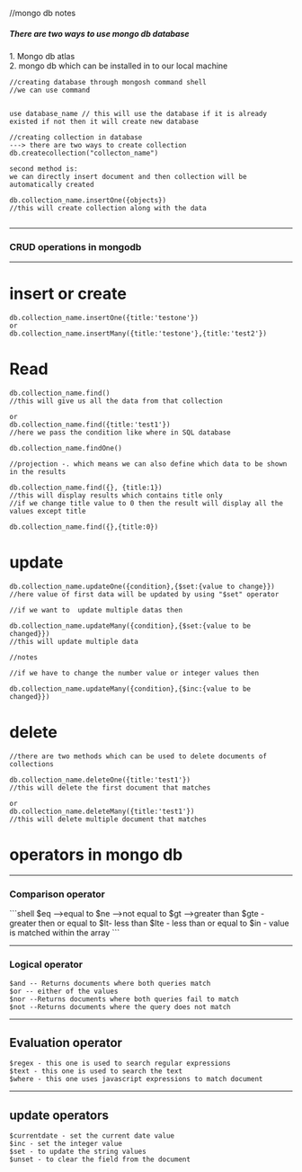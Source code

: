 //mongo db notes

<h5>There are two ways to use mongo db database</h5>
1. Mongo db atlas<br>
2. mongo db which can be installed in to our local machine

```shell
//creating database through mongosh command shell
//we can use command


use database_name // this will use the database if it is already existed if not then it will create new database

//creating collection in database
---> there are two ways to create collection
db.createcollection("collecton_name")

second method is:
we can directly insert document and then collection will be automatically created

db.collection_name.insertOne({objects})
//this will create collection along with the data


```

<hr>
<h3>CRUD operations in mongodb</h3>
<hr>

# insert or create
```shell
db.collection_name.insertOne({title:'testone'})
or
db.collection_name.insertMany({title:'testone'},{title:'test2'})
```

# Read 
```shell
db.collection_name.find()
//this will give us all the data from that collection

or
db.collection_name.find({title:'test1'})
//here we pass the condition like where in SQL database

db.collection_name.findOne()

//projection -. which means we can also define which data to be shown in the results

db.collection_name.find({}, {title:1})
//this will display results which contains title only
//if we change title value to 0 then the result will display all the values except title

db.collection_name.find({},{title:0})
```

 # update

```shell
db.collection_name.updateOne({condition},{$set:{value to change}})
//here value of first data will be updated by using "$set" operator

//if we want to  update multiple datas then

db.collection_name.updateMany({condition},{$set:{value to be changed}})
//this will update multiple data

//notes

//if we have to change the number value or integer values then

db.collection_name.updateMany({condition},{$inc:{value to be changed}})

```


# delete

```shell
//there are two methods which can be used to delete documents of collections

db.collection_name.deleteOne({title:'test1'})
//this will delete the first document that matches

or
db.collection_name.deleteMany({title:'test1'})
//this will delete multiple document that matches
```

# operators in mongo db

<hr>
<h3>Comparison operator</h3>
```shell
$eq -->equal to 
$ne -->not equal to
$gt -->greater than
$gte - greater then or equal to
$lt- less than
$lte - less than or equal to
$in - value is matched within the array
```
<hr>
<h3>Logical operator</h3>

```shell
$and -- Returns documents where both queries match
$or -- either of the values 
$nor --Returns documents where both queries fail to match
$not --Returns documents where the query does not match

```
<hr>
<h2>Evaluation operator</h2>

```shell
$regex - this one is used to search regular expressions
$text - this one is used to search the text
$where - this one uses javascript expressions to match document

```

<hr>

<h2>update operators</h2>

```shell
$currentdate - set the current date value
$inc - set the integer value
$set - to update the string values
$unset - to clear the field from the document
```









